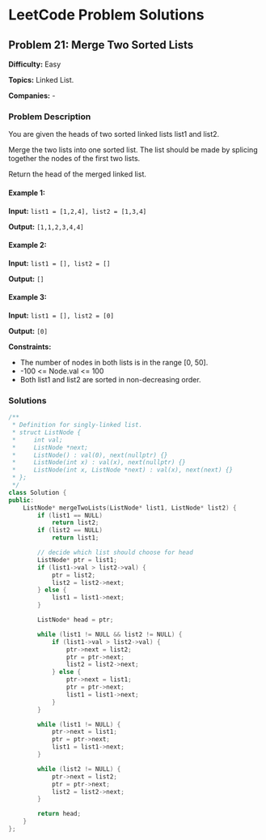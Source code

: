 # LeetCode Problem Solutions

## Problem 21: Merge Two Sorted Lists

**Difficulty:** Easy

**Topics:** Linked List.

**Companies:** -

### Problem Description

You are given the heads of two sorted linked lists list1 and list2.

Merge the two lists into one sorted list. The list should be made by splicing together the nodes of the first two lists.

Return the head of the merged linked list.

#### Example 1:

**Input:** `list1 = [1,2,4], list2 = [1,3,4]`

**Output:** `[1,1,2,3,4,4]`

#### Example 2:

**Input:** `list1 = [], list2 = []`

**Output:** `[]`

#### Example 3:

**Input:** `list1 = [], list2 = [0]`

**Output:** `[0]`

**Constraints:**
- The number of nodes in both lists is in the range [0, 50].
- -100 <= Node.val <= 100
- Both list1 and list2 are sorted in non-decreasing order.

### Solutions

```cpp
/**
 * Definition for singly-linked list.
 * struct ListNode {
 *     int val;
 *     ListNode *next;
 *     ListNode() : val(0), next(nullptr) {}
 *     ListNode(int x) : val(x), next(nullptr) {}
 *     ListNode(int x, ListNode *next) : val(x), next(next) {}
 * };
 */
class Solution {
public:
    ListNode* mergeTwoLists(ListNode* list1, ListNode* list2) {
        if (list1 == NULL)
            return list2;
        if (list2 == NULL)
            return list1;

        // decide which list should choose for head
        ListNode* ptr = list1;
        if (list1->val > list2->val) {
            ptr = list2;
            list2 = list2->next;
        } else {
            list1 = list1->next;
        }

        ListNode* head = ptr;

        while (list1 != NULL && list2 != NULL) {
            if (list1->val > list2->val) {
                ptr->next = list2;
                ptr = ptr->next;
                list2 = list2->next;
            } else {
                ptr->next = list1;
                ptr = ptr->next;
                list1 = list1->next;
            }
        }

        while (list1 != NULL) {
            ptr->next = list1;
            ptr = ptr->next;
            list1 = list1->next;
        }

        while (list2 != NULL) {
            ptr->next = list2;
            ptr = ptr->next;
            list2 = list2->next;
        }

        return head;
    }
};
